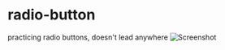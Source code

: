 # radio-button
practicing radio buttons, doesn't lead anywhere
![Screenshot](https://github.com/ericperez13/radio-button/assets/137220167/8e667ed8-aff4-4c0f-b60a-892fd7eae0c9)

